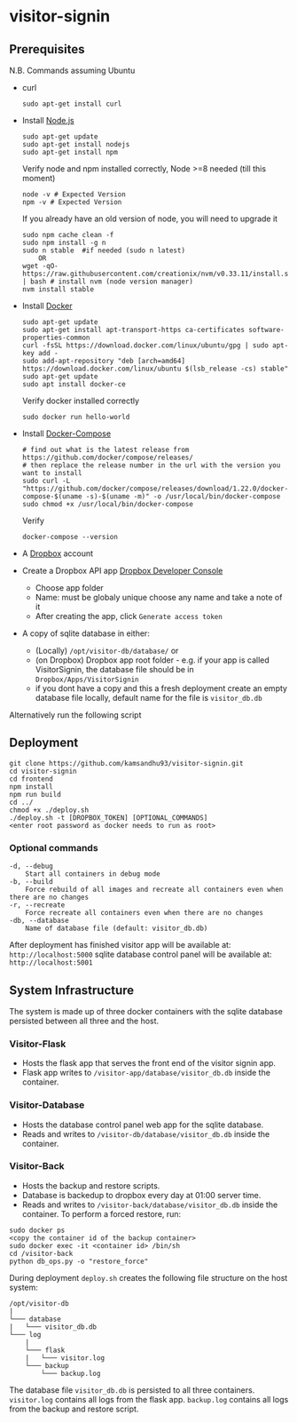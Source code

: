 # visitor-signin

## Prerequisites
N.B. Commands assuming Ubuntu
 - curl
    ```
    sudo apt-get install curl
    ```
 - Install [Node.js](https://nodejs.org/en/download/)
    ```
    sudo apt-get update
    sudo apt-get install nodejs
    sudo apt-get install npm
    ```
    Verify node and npm installed correctly, Node >=8 needed (till this moment)
    ```
    node -v # Expected Version 
    npm -v # Expected Version
    ```
    If you already have an old version of node, you will need to upgrade it
    ```
    sudo npm cache clean -f
    sudo npm install -g n
    sudo n stable  #if needed (sudo n latest)
        OR
    wget -qO- https://raw.githubusercontent.com/creationix/nvm/v0.33.11/install.sh | bash # install nvm (node version manager)
    nvm install stable
    ```
 - Install [Docker](https://docs.docker.com/install/)
    ```
    sudo apt-get update
    sudo apt-get install apt-transport-https ca-certificates software-properties-common
    curl -fsSL https://download.docker.com/linux/ubuntu/gpg | sudo apt-key add -
    sudo add-apt-repository "deb [arch=amd64] https://download.docker.com/linux/ubuntu $(lsb_release -cs) stable"
    sudo apt-get update
    sudo apt install docker-ce
    ```
    Verify docker installed correctly
    ```
    sudo docker run hello-world
    ```
 - Install [Docker-Compose](https://docs.docker.com/compose/install/)
    
    ```
    # find out what is the latest release from https://github.com/docker/compose/releases/ 
    # then replace the release number in the url with the version you want to install
    sudo curl -L "https://github.com/docker/compose/releases/download/1.22.0/docker-compose-$(uname -s)-$(uname -m)" -o /usr/local/bin/docker-compose
    sudo chmod +x /usr/local/bin/docker-compose
    ```
    Verify
    ```
    docker-compose --version
    ```
 - A [Dropbox](https://www.dropbox.com) account
 - Create a Dropbox API app [Dropbox Developer Console](https://www.dropbox.com/developers/apps)
    - Choose app folder
    - Name: must be globaly unique choose any name and take a note of it
    - After creating the app, click `Generate access token`
 - A copy of sqlite database in either:
   - (Locally) `/opt/visitor-db/database/` or
   - (on Dropbox) Dropbox app root folder - e.g. if your app is called VisitorSignin, the database file should be in `Dropbox/Apps/VisitorSignin`
   - if you dont have a copy and this a fresh deployment create an empty database file locally, default name for the file is `visitor_db.db`

Alternatively run the following script


## Deployment
 ```
 git clone https://github.com/kamsandhu93/visitor-signin.git
 cd visitor-signin
 cd frontend
 npm install
 npm run build
 cd ../
 chmod +x ./deploy.sh
 ./deploy.sh -t [DROPBOX_TOKEN] [OPTIONAL_COMMANDS]
 <enter root password as docker needs to run as root>
 ```

### Optional commands
```
-d, --debug
    Start all containers in debug mode
-b, --build
    Force rebuild of all images and recreate all containers even when there are no changes
-r, --recreate
    Force recreate all containers even when there are no changes
-db, --database
    Name of database file (default: visitor_db.db)
```

After deployment has finished
visitor app will be available at: `http://localhost:5000`
sqlite database control panel will be available at: `http://localhost:5001`

## System Infrastructure
The system is made up of three docker containers with the sqlite database persisted between all three and the host.

### Visitor-Flask
 - Hosts the flask app that serves the front end of the visitor signin app.
 - Flask app writes to `/visitor-app/database/visitor_db.db` inside the container.

### Visitor-Database
 - Hosts the database control panel web app for the sqlite database.
 - Reads and writes to `/visitor-db/database/visitor_db.db` inside the container.

### Visitor-Back
 - Hosts the backup and restore scripts.
 - Database is backedup to dropbox every day at 01:00 server time.
 - Reads and writes to `/visitor-back/database/visitor_db.db` inside the container.
To perform a forced restore, run:
```
sudo docker ps
<copy the container id of the backup container>
sudo docker exec -it <container id> /bin/sh
cd /visitor-back
python db_ops.py -o "restore_force"
```

During deployment `deploy.sh` creates the following file structure on the host system:
```
/opt/visitor-db
|
└─── database
|   └─── visitor_db.db
└─── log
    |
    └─── flask
    |   └─── visitor.log
    └─── backup
        └─── backup.log
```
The database file `visitor_db.db` is persisted to all three containers.
`visitor.log` contains all logs from the flask app.
`backup.log` contains all logs from the backup and restore script.
